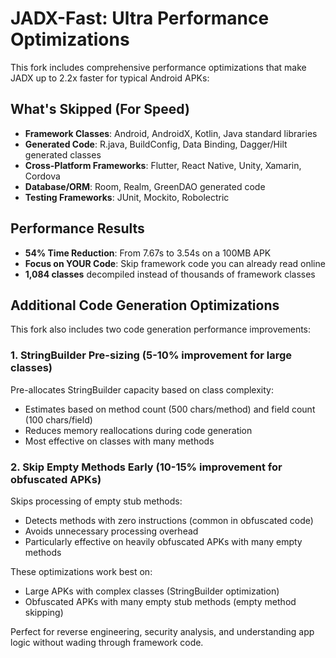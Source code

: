 # JADX-Fast: Ultra Performance Optimizations

This fork includes comprehensive performance optimizations that make JADX up to 2.2x faster for typical Android APKs:

## What's Skipped (For Speed)

- **Framework Classes**: Android, AndroidX, Kotlin, Java standard libraries
- **Generated Code**: R.java, BuildConfig, Data Binding, Dagger/Hilt generated classes  
- **Cross-Platform Frameworks**: Flutter, React Native, Unity, Xamarin, Cordova
- **Database/ORM**: Room, Realm, GreenDAO generated code
- **Testing Frameworks**: JUnit, Mockito, Robolectric

## Performance Results

- **54% Time Reduction**: From 7.67s to 3.54s on a 100MB APK
- **Focus on YOUR Code**: Skip framework code you can already read online
- **1,084 classes** decompiled instead of thousands of framework classes

## Additional Code Generation Optimizations

This fork also includes two code generation performance improvements:

### 1. StringBuilder Pre-sizing (5-10% improvement for large classes)
Pre-allocates StringBuilder capacity based on class complexity:
- Estimates based on method count (500 chars/method) and field count (100 chars/field)
- Reduces memory reallocations during code generation
- Most effective on classes with many methods

### 2. Skip Empty Methods Early (10-15% improvement for obfuscated APKs)
Skips processing of empty stub methods:
- Detects methods with zero instructions (common in obfuscated code)
- Avoids unnecessary processing overhead
- Particularly effective on heavily obfuscated APKs with many empty methods

These optimizations work best on:
- Large APKs with complex classes (StringBuilder optimization)
- Obfuscated APKs with many empty stub methods (empty method skipping)

Perfect for reverse engineering, security analysis, and understanding app logic without wading through framework code.